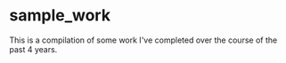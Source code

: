 # sample_work

This is a compilation of some work I've completed over the course of the past 4 years.
